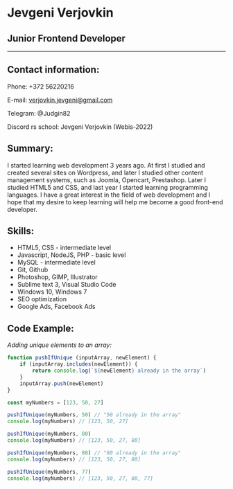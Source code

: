 # Jevgeni Verjovkin

## Junior Frontend Developer

----------

## **Contact information:**

Phone: +372 56220216

E-mail: verjovkin.jevgeni@gmail.com

Telegram: @Judgin82

Discord rs school: Jevgeni Verjovkin (Webis-2022)

## **Summary:**

I started learning web development 3 years ago. At first I studied and created several sites on Wordpress, and later I studied other content management systems, such as Joomla, Opencart, Prestashop. Later I studied HTML5 and CSS, and last year I started learning programming languages. I have a great interest in the field of web development and I hope that my desire to keep learning will help me become a good front-end developer.

## **Skills:**

* HTML5, CSS - intermediate level
* Javascript, NodeJS, PHP - basic level
* MySQL - intermediate level
* Git, Github
* Photoshop, GIMP, Illustrator 
* Sublime text 3, Visual Studio Code
* Windows 10, Windows 7
* SEO optimization
* Google Ads, Facebook Ads 

## **Code Example:**

*Adding unique elements to an array:*

```javascript
function pushIfUnique (inputArray, newElement) {
    if (inputArray.includes(newElement)) {
        return console.log(`${newElement} already in the array`)
    }
    inputArray.push(newElement)
}

const myNumbers = [123, 50, 27]

pushIfUnique(myNumbers, 50) // "50 already in the array"
console.log(myNumbers) // [123, 50, 27]

pushIfUnique(myNumbers, 80)
console.log(myNumbers) // [123, 50, 27, 80]

pushIfUnique(myNumbers, 80) // "80 already in the array"
console.log(myNumbers) // [123, 50, 27, 80]

pushIfUnique(myNumbers, 77)
console.log(myNumbers) // [123, 50, 27, 80, 77]
```